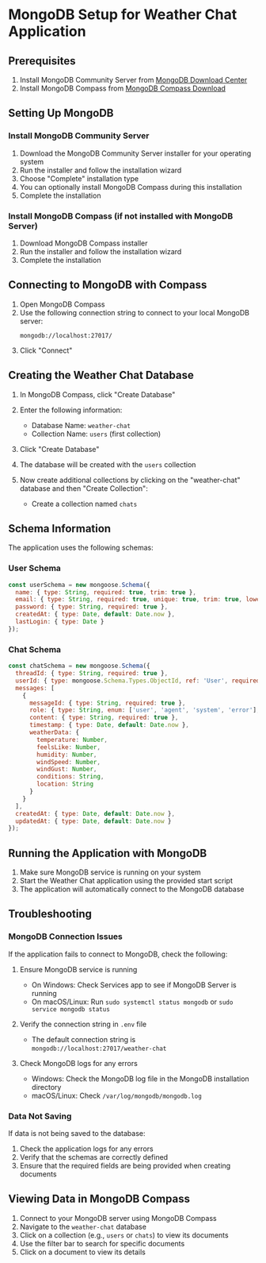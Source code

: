 # MongoDB Setup for Weather Chat Application

## Prerequisites

1. Install MongoDB Community Server from [MongoDB Download Center](https://www.mongodb.com/try/download/community)
2. Install MongoDB Compass from [MongoDB Compass Download](https://www.mongodb.com/try/download/compass)

## Setting Up MongoDB

### Install MongoDB Community Server

1. Download the MongoDB Community Server installer for your operating system
2. Run the installer and follow the installation wizard
3. Choose "Complete" installation type
4. You can optionally install MongoDB Compass during this installation
5. Complete the installation

### Install MongoDB Compass (if not installed with MongoDB Server)

1. Download MongoDB Compass installer
2. Run the installer and follow the installation wizard
3. Complete the installation

## Connecting to MongoDB with Compass

1. Open MongoDB Compass
2. Use the following connection string to connect to your local MongoDB server:
   ```
   mongodb://localhost:27017/
   ```
3. Click "Connect"

## Creating the Weather Chat Database

1. In MongoDB Compass, click "Create Database"
2. Enter the following information:
   - Database Name: `weather-chat`
   - Collection Name: `users` (first collection)
3. Click "Create Database"

4. The database will be created with the `users` collection
5. Now create additional collections by clicking on the "weather-chat" database and then "Create Collection":
   - Create a collection named `chats`

## Schema Information

The application uses the following schemas:

### User Schema

```javascript
const userSchema = new mongoose.Schema({
  name: { type: String, required: true, trim: true },
  email: { type: String, required: true, unique: true, trim: true, lowercase: true },
  password: { type: String, required: true },
  createdAt: { type: Date, default: Date.now },
  lastLogin: { type: Date }
});
```

### Chat Schema

```javascript
const chatSchema = new mongoose.Schema({
  threadId: { type: String, required: true },
  userId: { type: mongoose.Schema.Types.ObjectId, ref: 'User', required: true },
  messages: [
    {
      messageId: { type: String, required: true },
      role: { type: String, enum: ['user', 'agent', 'system', 'error'], required: true },
      content: { type: String, required: true },
      timestamp: { type: Date, default: Date.now },
      weatherData: {
        temperature: Number,
        feelsLike: Number,
        humidity: Number,
        windSpeed: Number,
        windGust: Number,
        conditions: String,
        location: String
      }
    }
  ],
  createdAt: { type: Date, default: Date.now },
  updatedAt: { type: Date, default: Date.now }
});
```

## Running the Application with MongoDB

1. Make sure MongoDB service is running on your system
2. Start the Weather Chat application using the provided start script
3. The application will automatically connect to the MongoDB database

## Troubleshooting

### MongoDB Connection Issues

If the application fails to connect to MongoDB, check the following:

1. Ensure MongoDB service is running
   - On Windows: Check Services app to see if MongoDB Server is running
   - On macOS/Linux: Run `sudo systemctl status mongodb` or `sudo service mongodb status`

2. Verify the connection string in `.env` file
   - The default connection string is `mongodb://localhost:27017/weather-chat`

3. Check MongoDB logs for any errors
   - Windows: Check the MongoDB log file in the MongoDB installation directory
   - macOS/Linux: Check `/var/log/mongodb/mongodb.log`

### Data Not Saving

If data is not being saved to the database:

1. Check the application logs for any errors
2. Verify that the schemas are correctly defined
3. Ensure that the required fields are being provided when creating documents

## Viewing Data in MongoDB Compass

1. Connect to your MongoDB server using MongoDB Compass
2. Navigate to the `weather-chat` database
3. Click on a collection (e.g., `users` or `chats`) to view its documents
4. Use the filter bar to search for specific documents
5. Click on a document to view its details